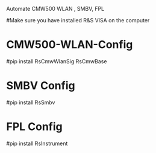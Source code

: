Automate CMW500 WLAN , SMBV, FPL

#Make sure you have installed R&S VISA on the computer

# CMW500-WLAN-Config

#pip install RsCmwWlanSig RsCmwBase


# SMBV Config
#pip install RsSmbv 

# FPL Config
#pip install RsInstrument 


